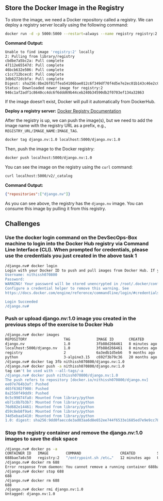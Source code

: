 ## Store the Docker Image in the Registry

To store the image, we need a Docker repository called a registry. We can deploy a registry server locally using the following command:

```bash
docker run -d -p 5000:5000 --restart=always --name registry registry:2
```

**Command Output:**
```bash
Unable to find image 'registry:2' locally
2: Pulling from library/registry
cbdbe7a5bc2a: Pull complete
47112e65547d: Pull complete
46bcb632e506: Pull complete
c1cc712bcecd: Pull complete
3db6272dcbfa: Pull complete
Digest: sha256:8be26f81ffea54106bae012c6f349df70f4d5e7e2ec01b143c46e2c03b9e551d
Status: Downloaded newer image for registry:2
946c1af2adf1c8640cc4dc6f6ddd69b44ceb240b34590db2f0703ef134a32863
```

If the image doesn’t exist, Docker will pull it automatically from DockerHub.

**Deploy a registry server:**
[Docker Registry Documentation](https://docs.docker.com/registry/deploying)

After the registry is up, we can push the image(s), but we need to add the image name with the registry URL as a prefix, e.g., `REGISTRY_URL/IMAGE_NAME:IMAGE_TAG`.

```bash
docker tag django.nv:1.0 localhost:5000/django.nv:1.0
```

Then, push the image to the Docker registry:

```bash
docker push localhost:5000/django.nv:1.0
```

You can see the image on the registry using the `curl` command:

```bash
curl localhost:5000/v2/_catalog
```

**Command Output:**
```json
{"repositories":["django.nv"]}
```

As you can see above, the registry has the `django.nv` image. You can consume this image by pulling it from this registry.

## Challenges 

### Use the docker login command on the DevSecOps-Box machine to login into the Docker Hub registry via Command Line Interface (CLI). When prompted for credentials, please use the credentials you just created in the above task 1

```bash
/django.nv# docker login
Login with your Docker ID to push and pull images from Docker Hub. If you don't have a Docker ID, head over to https://hub.docker.com to create one.
Username: nithissh070800
Password: 
WARNING! Your password will be stored unencrypted in /root/.docker/config.json.
Configure a credential helper to remove this warning. See
https://docs.docker.com/engine/reference/commandline/login/#credentials-store

Login Succeeded
/django.nv# 
```

### Push or upload django.nv:1.0 image you created in the previous steps of the exercise to Docker Hub

```bash
/django.nv# docker images 
REPOSITORY                 TAG            IMAGE ID       CREATED         SIZE
django.nv                  1.0            3fb88d266461   8 minutes ago   106MB
localhost:5000/django.nv   1.0            3fb88d266461   8 minutes ago   106MB
registry                   2              6a3edb1d5eb6   9 months ago    25.4MB
python                     3-alpine3.15   c692f3b79c36   20 months ago   51.2MB
/django.nv# docker tag 3fb nithissh070800/django.nv:1.0
/django.nv# docker push -a nithissh070800/django.nv:1.0
tag can't be used with --all-tags/-a
/django.nv# docker push nithissh070800/django.nv:1.0
The push refers to repository [docker.io/nithissh070800/django.nv]
ee07e764b3af: Pushed 
465f6302f900: Pushed 
8a2550f49dd9: Pushed 
0c5c99074fa8: Mounted from library/python 
eb71c8b7b3b7: Mounted from library/python 
76d682e14461: Mounted from library/python 
d59c8eb8f9a4: Mounted from library/python 
34d5ebaa5410: Mounted from library/python 
1.0: digest: sha256:9dd0faeccde3ad03aa6d8e652ee744f6533e1685ed7e9e9cc7894165eaaaf4df size: 1997
```

### Stop the registry container and remove the django.nv:1.0 images to save the disk space

```bash
/django.nv# docker ps -a
CONTAINER ID   IMAGE        COMMAND                  CREATED          STATUS          PORTS                    NAMES
688bae7a6c50   registry:2   "/entrypoint.sh /etc…"   12 minutes ago   Up 12 minutes   0.0.0.0:5000->5000/tcp   registry
/django.nv# docker rm 688
Error response from daemon: You cannot remove a running container 688bae7a6c50dfba6936da17923501585b19ad1dfcb454d29924b57d7f16ccfb. Stop the container before attempting removal or force remove
/django.nv# docker stop 688
688
/django.nv# docker rm 688
688
/django.nv# docker rmi django.nv:1.0
Untagged: django.nv:1.0
```